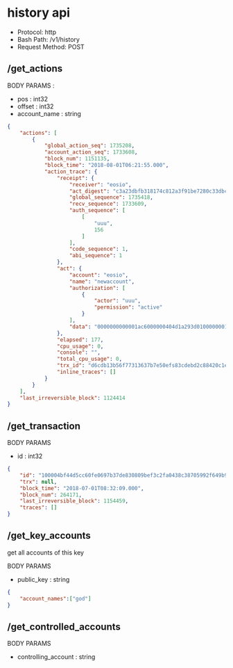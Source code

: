 # history api

- Protocol: http
- Bash Path: /v1/history
- Request Method: POST

## /get_actions

BODY PARAMS	 :
- pos : int32
- offset : int32
- account_name : string

```json
{
    "actions": [
        {
            "global_action_seq": 1735208,
            "account_action_seq": 1733608,
            "block_num": 1151135,
            "block_time": "2018-08-01T06:21:55.000",
            "action_trace": {
                "receipt": {
                    "receiver": "eosio",
                    "act_digest": "c3a23dbfb318174c812a3f91be7280c33dbcd25bfb95c0f566d94deda2b9b422",
                    "global_sequence": 1735418,
                    "recv_sequence": 1733609,
                    "auth_sequence": [
                        [
                            "uuu",
                            156
                        ]
                    ],
                    "code_sequence": 1,
                    "abi_sequence": 1
                },
                "act": {
                    "account": "eosio",
                    "name": "newaccount",
                    "authorization": [
                        {
                            "actor": "uuu",
                            "permission": "active"
                        }
                    ],
                    "data": "0000000000001ac6000000404d1a293d0100000001000251c4453442961fbdc969fd4fa6aaaaaaaa31752cf7eaf5d86782803f4f4ca6010000000100000001000251c4453442961fbdc969fd4fa6a617369eb431752cf7eaf5d86782803f4f4ca601000000"
                },
                "elapsed": 177,
                "cpu_usage": 0,
                "console": "",
                "total_cpu_usage": 0,
                "trx_id": "d6cdb13b56f77313637b7e50efs83cdebd2c88420c1ecfa4de367f70e1a2929",
                "inline_traces": []
            }
        }
    ],
    "last_irreversible_block": 1124414
}
```

## /get_transaction
BODY PARAMS	
- id : int32

```json
{
    "id": "100004bf44d5cc60fe0697b37de830809bef3c2fa0438c38705992f649b97eb6",
    "trx": null,
    "block_time": "2018-07-01T08:32:09.000",
    "block_num": 264171,
    "last_irreversible_block": 1154459,
    "traces": []
}
```

## /get_key_accounts
get all accounts of this key

BODY PARAMS	
- public_key : string

```json
{
    "account_names":["god"]
}
```

## /get_controlled_accounts

BODY PARAMS	
- controlling_account : string
